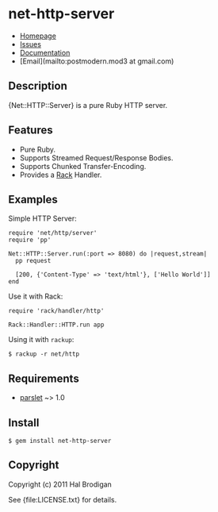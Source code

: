 # net-http-server

* [Homepage](http://github.com/postmodern/net-http-server)
* [Issues](http://github.com/postmodern/net-http-server/issues)
* [Documentation](http://rubydoc.info/gems/net-http-server)
* [Email](mailto:postmodern.mod3 at gmail.com)

## Description

{Net::HTTP::Server} is a pure Ruby HTTP server.

## Features

* Pure Ruby.
* Supports Streamed Request/Response Bodies.
* Supports Chunked Transfer-Encoding.
* Provides a [Rack](http://rack.rubyforge.org/) Handler.

## Examples

Simple HTTP Server:

    require 'net/http/server'
    require 'pp'

    Net::HTTP::Server.run(:port => 8080) do |request,stream|
      pp request

      [200, {'Content-Type' => 'text/html'}, ['Hello World']]
    end

Use it with Rack:

    require 'rack/handler/http'
    
    Rack::Handler::HTTP.run app

Using it with `rackup`:

    $ rackup -r net/http

## Requirements

* [parslet](http://rubygems.org/gems/parslet) ~> 1.0

## Install

    $ gem install net-http-server

## Copyright

Copyright (c) 2011 Hal Brodigan

See {file:LICENSE.txt} for details.
